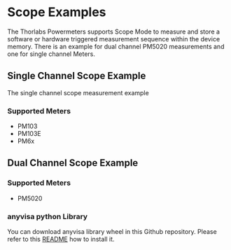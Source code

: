 # Scope Examples
The Thorlabs Powermeters supports Scope Mode to measure and store a software or hardware triggered measurement sequence within the
device memory. There is an example for dual channel PM5020 measurements and one for single channel Meters. 

## Single Channel Scope Example

The single channel scope measurement example 

### Supported Meters
- PM103
- PM103E
- PM6x
## Dual Channel Scope Example


### Supported Meters
- PM5020

### anyvisa python Library
You can download anyvisa library wheel in this Github repository. Please refer to this [README](TODO) how to install it. 

